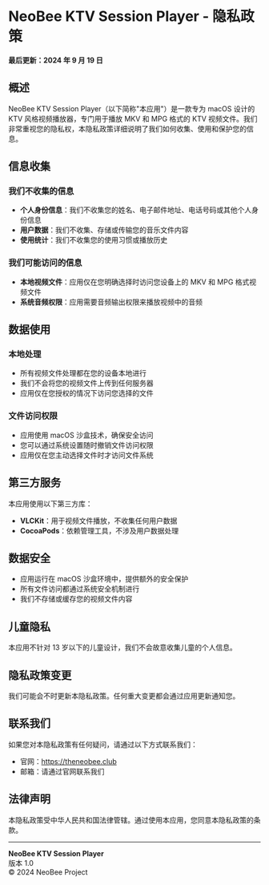 # NeoBee KTV Session Player - 隐私政策

**最后更新：2024 年 9 月 19 日**

## 概述

NeoBee KTV Session Player（以下简称"本应用"）是一款专为 macOS 设计的 KTV 风格视频播放器，专门用于播放 MKV 和 MPG 格式的 KTV 视频文件。我们非常重视您的隐私权，本隐私政策详细说明了我们如何收集、使用和保护您的信息。

## 信息收集

### 我们不收集的信息

- **个人身份信息**：我们不收集您的姓名、电子邮件地址、电话号码或其他个人身份信息
- **用户数据**：我们不收集、存储或传输您的音乐文件内容
- **使用统计**：我们不收集您的使用习惯或播放历史

### 我们可能访问的信息

- **本地视频文件**：应用仅在您明确选择时访问您设备上的 MKV 和 MPG 格式视频文件
- **系统音频权限**：应用需要音频输出权限来播放视频中的音频

## 数据使用

### 本地处理

- 所有视频文件处理都在您的设备本地进行
- 我们不会将您的视频文件上传到任何服务器
- 应用仅在您授权的情况下访问您选择的文件

### 文件访问权限

- 应用使用 macOS 沙盒技术，确保安全访问
- 您可以通过系统设置随时撤销文件访问权限
- 应用仅在您主动选择文件时才访问文件系统

## 第三方服务

本应用使用以下第三方库：

- **VLCKit**：用于视频文件播放，不收集任何用户数据
- **CocoaPods**：依赖管理工具，不涉及用户数据处理

## 数据安全

- 应用运行在 macOS 沙盒环境中，提供额外的安全保护
- 所有文件访问都通过系统安全机制进行
- 我们不存储或缓存您的视频文件内容

## 儿童隐私

本应用不针对 13 岁以下的儿童设计，我们不会故意收集儿童的个人信息。

## 隐私政策变更

我们可能会不时更新本隐私政策。任何重大变更都会通过应用更新通知您。

## 联系我们

如果您对本隐私政策有任何疑问，请通过以下方式联系我们：

- 官网：https://theneobee.club
- 邮箱：请通过官网联系我们

## 法律声明

本隐私政策受中华人民共和国法律管辖。通过使用本应用，您同意本隐私政策的条款。

---

**NeoBee KTV Session Player**  
版本 1.0  
© 2024 NeoBee Project
